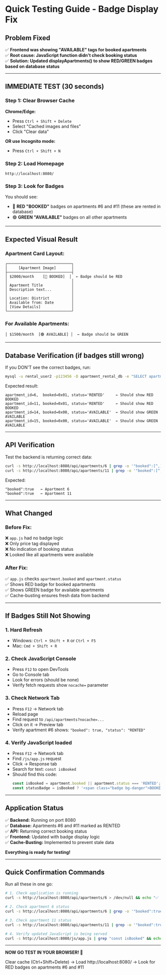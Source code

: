 # Quick Testing Guide - Badge Display Fix

## Problem Fixed
✅ **Frontend was showing "AVAILABLE" tags for booked apartments**  
✅ **Root cause: JavaScript function didn't check booking status**  
✅ **Solution: Updated displayApartments() to show RED/GREEN badges based on database status**

---

## IMMEDIATE TEST (30 seconds)

### Step 1: Clear Browser Cache
**Chrome/Edge:**
- Press `Ctrl + Shift + Delete`
- Select "Cached images and files"
- Click "Clear data"

**OR use Incognito mode:**
- Press `Ctrl + Shift + N`

### Step 2: Load Homepage
```
http://localhost:8080/
```

### Step 3: Look for Badges
You should see:
- 🔴 **RED "BOOKED"** badges on apartments #6 and #11 (these are rented in database)
- 🟢 **GREEN "AVAILABLE"** badges on all other apartments

---

## Expected Visual Result

### Apartment Card Layout:
```
┌─────────────────────────────┐
│     [Apartment Image]       │
├─────────────────────────────┤
│ $2000/month    [🔴 BOOKED]  │  ← Badge should be RED
│                             │
│ Apartment Title             │
│ Description text...         │
│                             │
│ Location: District          │
│ Available from: Date        │
│ [View Details]              │
└─────────────────────────────┘
```

### For Available Apartments:
```
│ $1500/month  [🟢 AVAILABLE] │  ← Badge should be GREEN
```

---

## Database Verification (if badges still wrong)

If you DON'T see the correct badges, run:

```bash
mysql -u rental_user2 -p123456 -D apartment_rental_db -e "SELECT apartment_id, address, booked, status FROM apartments WHERE apartment_id IN (6,11,14,15);"
```

Expected result:
```
apartment_id=6,  booked=0x01, status='RENTED'     ← Should show RED BOOKED
apartment_id=11, booked=0x01, status='RENTED'     ← Should show RED BOOKED
apartment_id=14, booked=0x00, status='AVAILABLE'  ← Should show GREEN AVAILABLE
apartment_id=15, booked=0x00, status='AVAILABLE'  ← Should show GREEN AVAILABLE
```

---

## API Verification

Test the backend is returning correct data:
```bash
curl -s http://localhost:8080/api/apartments/6 | grep -o '"booked":[^,]*'
curl -s http://localhost:8080/api/apartments/11 | grep -o '"booked":[^,]*'
```

Expected:
```
"booked":true   ← Apartment 6
"booked":true   ← Apartment 11
```

---

## What Changed

### Before Fix:
❌ `app.js` had no badge logic  
❌ Only price tag displayed  
❌ No indication of booking status  
❌ Looked like all apartments were available

### After Fix:
✅ `app.js` checks `apartment.booked` and `apartment.status`  
✅ Shows RED badge for booked apartments  
✅ Shows GREEN badge for available apartments  
✅ Cache-busting ensures fresh data from backend

---

## If Badges Still Not Showing

### 1. Hard Refresh
- Windows: `Ctrl + Shift + R` or `Ctrl + F5`
- Mac: `Cmd + Shift + R`

### 2. Check JavaScript Console
- Press `F12` to open DevTools
- Go to Console tab
- Look for errors (should be none)
- Verify fetch requests show `nocache=` parameter

### 3. Check Network Tab
- Press `F12` → Network tab
- Reload page
- Find request to `/api/apartments?nocache=...`
- Click on it → Preview tab
- Verify apartment #6 shows: `"booked": true, "status": "RENTED"`

### 4. Verify JavaScript loaded
- Press `F12` → Network tab
- Find `/js/app.js` request
- Click → Response tab
- Search for text: `const isBooked`
- Should find this code:
  ```javascript
  const isBooked = apartment.booked || apartment.status === 'RENTED';
  const statusBadge = isBooked ? '<span class="badge bg-danger">BOOKED</span>' : '<span class="badge bg-success">AVAILABLE</span>';
  ```

---

## Application Status

✅ **Backend:** Running on port 8080  
✅ **Database:** Apartments #6 and #11 marked as RENTED  
✅ **API:** Returning correct booking status  
✅ **Frontend:** Updated with badge display logic  
✅ **Cache-Busting:** Implemented to prevent stale data  

**Everything is ready for testing!**

---

## Quick Confirmation Commands

Run all these in one go:
```bash
# 1. Check application is running
curl -s http://localhost:8080/api/apartments/6 > /dev/null && echo "✅ Application is running" || echo "❌ Application is down"

# 2. Check apartment 6 status
curl -s http://localhost:8080/api/apartments/6 | grep -o '"booked":true' && echo "✅ Apartment 6 is booked" || echo "❌ Problem with apartment 6"

# 3. Check apartment 11 status
curl -s http://localhost:8080/api/apartments/11 | grep -o '"booked":true' && echo "✅ Apartment 11 is booked" || echo "❌ Problem with apartment 11"

# 4. Verify updated JavaScript is being served
curl -s http://localhost:8080/js/app.js | grep "const isBooked" && echo "✅ JavaScript updated correctly" || echo "❌ JavaScript not updated"
```

---

**NOW GO TEST IN YOUR BROWSER! 🚀**

Clear cache (Ctrl+Shift+Delete) → Load http://localhost:8080/ → Look for RED badges on apartments #6 and #11
